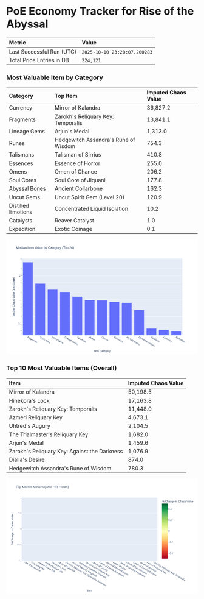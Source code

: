 # PoE Economy Tracker for Rise of the Abyssal

<!-- START_MAINTENANCE -->
| Metric | Value |
|:---|:---|
| Last Successful Run (UTC) | `2025-10-10 23:28:07.200283` |
| Total Price Entries in DB | `224,121` |

<!-- END_MAINTENANCE -->

<!-- START_DATAFRAME_DEBUG -->
<!-- END_DATAFRAME_DEBUG -->

<!-- START_CATEGORY_ANALYSIS -->
### Most Valuable Item by Category
| Category | Top Item | Imputed Chaos Value |
| :--- | :--- | :--- |
| Currency | Mirror of Kalandra | 36,827.2 |
| Fragments | Zarokh's Reliquary Key: Temporalis | 13,841.1 |
| Lineage Gems | Arjun's Medal | 1,313.0 |
| Runes | Hedgewitch Assandra's Rune of Wisdom | 754.3 |
| Talismans | Talisman of Sirrius | 410.8 |
| Essences | Essence of Horror | 255.0 |
| Omens | Omen of Chance | 206.2 |
| Soul Cores | Soul Core of Jiquani | 177.8 |
| Abyssal Bones | Ancient Collarbone | 162.3 |
| Uncut Gems | Uncut Spirit Gem (Level 20) | 120.9 |
| Distilled Emotions | Concentrated Liquid Isolation | 10.2 |
| Catalysts | Reaver Catalyst | 1.0 |
| Expedition | Exotic Coinage | 0.1 |


![Category Analysis Chart](charts/category_analysis.png)
<!-- END_ANALYSIS -->

<!-- START_ANALYSIS -->
### Top 10 Most Valuable Items (Overall)
| Item | Imputed Chaos Value |
| :--- | :--- |
| Mirror of Kalandra | 50,198.5 |
| Hinekora's Lock | 17,163.8 |
| Zarokh's Reliquary Key: Temporalis | 11,448.0 |
| Azmeri Reliquary Key | 4,673.1 |
| Uhtred's Augury | 2,104.5 |
| The Trialmaster's Reliquary Key | 1,682.0 |
| Arjun's Medal | 1,459.6 |
| Zarokh's Reliquary Key: Against the Darkness | 1,076.9 |
| Dialla's Desire | 874.0 |
| Hedgewitch Assandra's Rune of Wisdom | 780.3 |


![Market Movers Chart](charts/market_movers.png)
<!-- END_ANALYSIS -->
